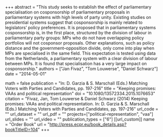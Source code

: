 +++
abstract = "This study seeks to establish the effect of parliamentary specialisation on cosponsorship of parliamentary proposals in parliamentary systems with high levels of party unity. Existing studies on presidential systems suggest that cosponsorship is mainly related to legislators’ policy preferences. It is proposed that in parliamentary systems cosponsorship is, in the first place, structured by the division of labour in parliamentary party groups: MPs who do not have overlapping policy portfolios will not cosponsor proposals. Other explanations, such as policy distance and the government–opposition divide, only come into play when MPs are specialised in the same field. This expectation is tested using data from the Netherlands, a parliamentary system with a clear division of labour between MPs. It is found that specialisation has a very large impact on cosponsorship."
authors = ["Jan Fivaz", "Tom Louwerse", "Daniel Schwarz"]
date = "2014-05-01"

math = false
publication = "In: D. Garzia & S. Marschall (Eds.) Matching Voters with Parties and Candidates, pp. 197-216"
title = "Keeping promises: VAAs and political representation"
doi = "10.1080/13572334.2015.1076653"
citation = "Fivaz, Jan, Tom Louwerse & Daniel Schwarz (2014) Keeping promises: VAAs and political representation. In: D. Garzia & S. Marschall (Eds.) Matching Voters with Parties and Candidates, pp. 197-216"
url_code = ""
url_dataset = ""
url_pdf = ""
projects=["political-representation", "vaa"]
url_slides = ""
url_video = ""
publication_types = ["6"]
[[url_custom]]
  name = "Order Book"
  url = "http://press.ecpr.eu/book_details.asp?bookTitleID=104"
+++
